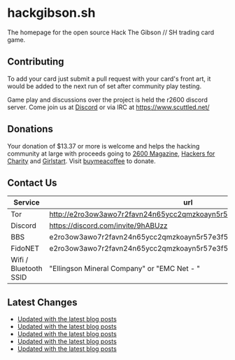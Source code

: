 # hackgibson.sh
The homepage for the open source Hack The Gibson // SH trading card game.


## Contributing

To add your card just submit a pull request with your card's front art, it would be added to the next run of set after community play testing.

Game play and discussions over the project is held the r2600 discord server. Come join us at [Discord](https://discord.com/invite/9hABUzz) or via IRC at https://www.scuttled.net/


## Donations

Your donation of $13.37 or more is welcome and helps the hacking community at large with proceeds going to [2600 Magazine](https://2600.com/), [Hackers for Charity](https://hackersforcharity.org) and [Girlstart](https://girlstart.org).  Visit [buymeacoffee](https://www.buymeacoffee.com/hackgibson.sh) to donate.


## Contact Us

Service | url
-|-
Tor | http://e2ro3ow3awo7r2favn24n65ycc2qmzkoayn5r57e3f56nvjwdcgg32ad.onion
Discord | https://discord.com/invite/9hABUzz
BBS | e2ro3ow3awo7r2favn24n65ycc2qmzkoayn5r57e3f56nvjwdcgg32ad.onion:23
FidoNET | e2ro3ow3awo7r2favn24n65ycc2qmzkoayn5r57e3f56nvjwdcgg32ad.onion:24554
Wifi / Bluetooth SSID | "Ellingson Mineral Company" or "EMC Net - <fidonet address>"

## Latest Changes
<!-- BLOG-POST-LIST:START -->
- [Updated with the latest blog posts](https://github.com/DFW2600/hackgibson.sh/commit/fd978f5efc8ae2f6261fee1e6f8a680d888430c8)
- [Updated with the latest blog posts](https://github.com/DFW2600/hackgibson.sh/commit/8a46cf3c5c07137ed8baf33ae1020cec960b20c9)
- [Updated with the latest blog posts](https://github.com/DFW2600/hackgibson.sh/commit/ad2054c0ad8fed7032e4dc4a363546a9ebcc72e3)
- [Updated with the latest blog posts](https://github.com/DFW2600/hackgibson.sh/commit/34edfad2847cd6b40ac45d9b98e946cc2c7e867d)
- [Updated with the latest blog posts](https://github.com/DFW2600/hackgibson.sh/commit/15f5ed4ae2913b0934d5a0583808216dd1fee548)
<!-- BLOG-POST-LIST:END -->
